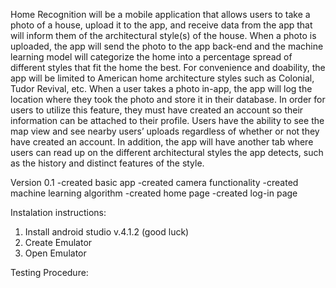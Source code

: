 Home Recognition will be a mobile application that allows users to take a photo of a house,
upload it to the app, and receive data from the app that will inform them of the architectural
style(s) of the house. When a photo is uploaded, the app will send the photo to the app back-end
and the machine learning model will categorize the home into a percentage spread of different
styles that fit the home the best. For convenience and doability, the app will be limited to
American home architecture styles such as Colonial, Tudor Revival, etc.
When a user takes a photo in-app, the app will log the location where they took the photo and
store it in their database. In order for users to utilize this feature, they must have created an
account so their information can be attached to their profile. Users have the ability to see the map
view and see nearby users’ uploads regardless of whether or not they have created an account. In
addition, the app will have another tab where users can read up on the different architectural
styles the app detects, such as the history and distinct features of the style.

Version 0.1
-created basic app
-created camera functionality
-created machine learning algorithm
-created home page
-created log-in page

Instalation instructions:
1. Install android studio v.4.1.2 (good luck)
2. Create Emulator
3. Open Emulator

Testing Procedure:
